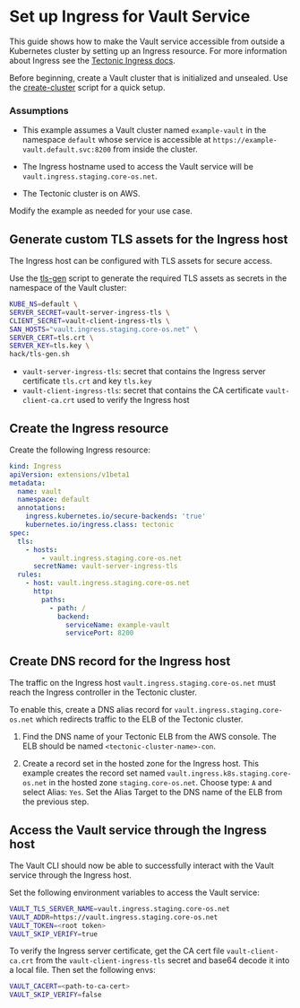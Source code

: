 # Set up Ingress for Vault Service

This guide shows how to make the Vault service accessible from outside a Kubernetes cluster by setting up an Ingress resource. For more information about Ingress see the [Tectonic Ingress docs][tectonic-ingress-docs].

Before beginning, create a Vault cluster that is initialized and unsealed. Use the [create-cluster][create-cluster] script for a quick setup.

### Assumptions

* This example assumes a Vault cluster named `example-vault` in the namespace `default` whose service is accessible at `https://example-vault.default.svc:8200` from inside the cluster.

* The Ingress hostname used to access the Vault service will be `vault.ingress.staging.core-os.net`.

* The Tectonic cluster is on AWS.

Modify the example as needed for your use case.

## Generate custom TLS assets for the Ingress host

The Ingress host can be configured with TLS assets for secure access.

Use the [tls-gen][tls-gen] script to generate the required TLS assets as secrets in the namespace of the Vault cluster:

```sh
KUBE_NS=default \
SERVER_SECRET=vault-server-ingress-tls \
CLIENT_SECRET=vault-client-ingress-tls \
SAN_HOSTS="vault.ingress.staging.core-os.net" \
SERVER_CERT=tls.crt \
SERVER_KEY=tls.key \
hack/tls-gen.sh
```

* `vault-server-ingress-tls`: secret that contains the Ingress server certificate `tls.crt` and key `tls.key`
* `vault-client-ingress-tls`: secret that contains the CA certificate `vault-client-ca.crt` used to verify the Ingress host

## Create the Ingress resource

Create the following Ingress resource:

```yaml
kind: Ingress
apiVersion: extensions/v1beta1
metadata:
  name: vault
  namespace: default
  annotations:
    ingress.kubernetes.io/secure-backends: 'true'
    kubernetes.io/ingress.class: tectonic
spec:
  tls:
    - hosts:
        - vault.ingress.staging.core-os.net
      secretName: vault-server-ingress-tls
  rules:
    - host: vault.ingress.staging.core-os.net
      http:
        paths:
          - path: /
            backend:
              serviceName: example-vault
              servicePort: 8200
```

## Create DNS record for the Ingress host

The traffic on the Ingress host `vault.ingress.staging.core-os.net` must reach the Ingress controller in the Tectonic cluster.

To enable this, create a DNS alias record for `vault.ingress.staging.core-os.net` which redirects traffic to the ELB of the Tectonic cluster.

1. Find the DNS name of your Tectonic ELB from the AWS console. The ELB should be named `<tectonic-cluster-name>-con`.

2. Create a record set in the hosted zone for the Ingress host. This example creates the record set named `vault.ingress.k8s.staging.core-os.net` in the hosted zone `staging.core-os.net`. Choose type: `A` and select Alias: `Yes`. Set the Alias Target to the DNS name of the ELB from the previous step.

## Access the Vault service through the Ingress host

The Vault CLI should now be able to successfully interact with the Vault service through the Ingress host.

Set the following environment variables to access the Vault service:

```sh
VAULT_TLS_SERVER_NAME=vault.ingress.staging.core-os.net
VAULT_ADDR=https://vault.ingress.staging.core-os.net
VAULT_TOKEN=<root token>
VAULT_SKIP_VERIFY=true
```

To verify the Ingress server certificate, get the CA cert file `vault-client-ca.crt` from the `vault-client-ingress-tls` secret and base64 decode it into a local file. Then set the following envs:

```sh
VAULT_CACERT=<path-to-ca-cert>
VAULT_SKIP_VERIFY=false
```


[tectonic-ingress-docs]: https://coreos.com/tectonic/docs/latest/admin/ingress.html
[create-cluster]: ../../hack/helper/create-cluster.sh
[tls-gen]: ../../hack/tls-gen.sh
